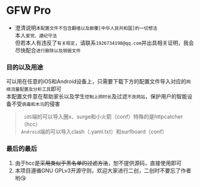 # GFW Pro</br>
- 澄清说明`本配置文件不包含翻墙以及颠覆[中华人民共和国]的一切想法`</br>本人`爱党、遵纪守法`</br>
但若本人有违反了`有关规定`，请联系`1926734198@qq.com`并出具相关证明，我会尽快配合`进行删除以及销毁文件`
### 目的以及用途

可以用在任意的iOS和Android设备上，只需要下载下方的配置文件导入对应的`网络流量配置及分析工具`即可</br>
本配置文件意在帮助家长以及学生`控制上网时长`及过滤`不良网站`<u></u>，保护用户的智能设备不受`病毒和木马`的侵害
> ` iOS`端的可以导入圈x、surge和小火箭（conf）特殊的是httpcatcher（hcc）</br>
>  `Android`端的可以导入clash（.yaml.txt）和surfboard（conf）

### 最后的最后

1. 由于hcc<del>是采用类似于黑名单的过滤方法</del>，恕不提供源码，直接使用即可</br>
2. 本项目遵循GNU GPLv3开源守则，欢迎大家进行二创，二创时不要忘了作者哟😘
